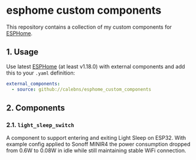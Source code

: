 # esphome custom components

This repository contains a collection of my custom components
for [ESPHome](https://esphome.io/).

## 1. Usage

Use latest [ESPHome](https://esphome.io/) (at least v1.18.0)
with external components and add this to your `.yaml` definition:

```yaml
external_components:
  - source: github://calebns/esphome_custom_components
```

## 2. Components

### 2.1. `light_sleep_switch`

A component to support entering and exiting Light Sleep on ESP32.
With example config applied to Sonoff MINIR4 the power consumption dropped from 0.6W to 0.08W in idle while still maintaining stable WiFi connection.
